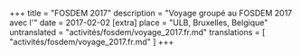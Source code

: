 +++
title = "FOSDEM 2017"
description = "Voyage groupé au FOSDEM 2017 avec l'"
date = 2017-02-02
[extra]
place = "ULB, Bruxelles, Belgique"
untranslated = "activités/fosdem/voyage_2017.fr.md"
translations = [
    "activités/fosdem/voyage_2017.fr.md"
]
+++
